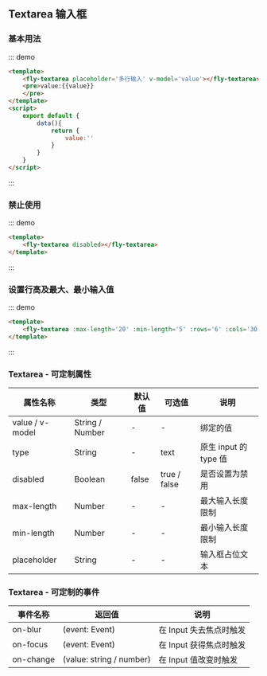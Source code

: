 <script>
 module.exports = {
        data(){
            return {
                value:''
            }
        }
    }
</script>

## Textarea 输入框

### 基本用法
::: demo
```html
<template>
    <fly-textarea placeholder='多行输入' v-model='value'></fly-textarea>
    <pre>value:{{value}}
    </pre>
</template>
<script>
    export default {
        data(){
            return {
                value:''
            }
        }
    }
</script>
```
:::

### 禁止使用
::: demo
```html
<template>
    <fly-textarea disabled></fly-textarea>
</template>
```
:::

### 设置行高及最大、最小输入值
::: demo
```html
<template>
    <fly-textarea :max-length='20' :min-length='5' :rows='6' :cols='30'></fly-textarea>
</template>
```
:::

### Textarea - 可定制属性

属性名称 | 类型 | 默认值  | 可选值  | 说明  |
---------|----------|---------|---------|--------|
value / v-model | String / Number | - | - | 绑定的值 |
type | String | - | text | 原生 input 的 type 值 |
disabled | Boolean | false  | true / false | 是否设置为禁用  |
max-length | Number | - | - | 最大输入长度限制 |
min-length | Number | - | - | 最小输入长度限制 |
placeholder | String | - | - | 输入框占位文本 |


### Textarea - 可定制的事件

事件名称 | 返回值 | 说明
---------|----------|---------
on-blur | (event: Event) | 在 Input 失去焦点时触发 |
on-focus | (event: Event) | 在 Input 获得焦点时触发 |
on-change | (value: string / number) | 在 Input 值改变时触发 |
